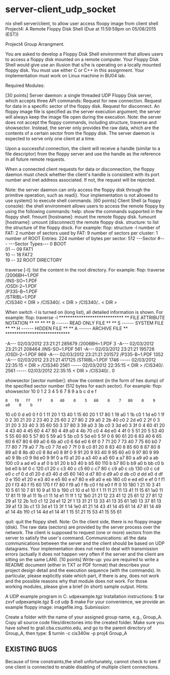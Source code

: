 # server-client_udp_socket
nix shell server/client, to allow user access floopy image from client shell
Project4: A Remote Floppy Disk Shell (Due at 11:59:59pm on 05/08/2015 (EST))

Project4 Group Arrangment.

You are asked to develop a Floppy Disk Shell environment that allows users to access a floppy disk mounted on a remote computer. Your Floppy Disk Shell would give use an illusion that s/he is operating on a locally mounted floppy disk. You must use either C or C++ in this assignment. Your implementation must work on Linux machine in BU04 lab.

Required Modules:

[30 points] Server daemon: a single threaded UDP Floppy Disk server, which accepts three API commands:
Request for new connection.
Request for data in a specific sector of the floppy disk.
Request for disconnect.
An floppy image file is specified as the server execution argument; the server will always keep the image file open during the execution.
Note: the server does not accept the floppy commands, including structure, traverse and showsector. Instead, the server only provides the raw data, which are the contents of a certain sector from the floppy disk.
The server daemon is expected to serve only one client at a time.

Upon a successful connection, the client will receive a handle (similar to a file descriptor) from the floppy server and use the handle as the reference in all future remote requests.

When a connected client requests for data or disconnection, the floppy daemon must check whether the client's handle is consistent with its port number and inet address associated. If not, the request will be rejected.

Note: the server daemon can only access the floppy disk through the primitive operation, such as read(). Your implementation is not allowed to use system() to execute shell commands. 
[60 points] Client Shell (a floppy console): the shell environment allows users to access the remote floppy by using the following commands:
help: show the commands supported in the floppy shell.
fmount [hostname]: mount the remote floppy disk.
fumount [hostname]: umount (disconnect) the remote floppy disk.
structure: to list the structure of the floppy disck. For example:
flop: structure -l
		number of FAT:			    2
		number of sectors used by FAT:	    9
		number of sectors per cluster:	    1
		number of ROOT Entries:		  224
		number of bytes per sector:	  512
		---Sector #---     ---Sector Types---
		      0                  BOOT       
		   01 -- 09              FAT1         
		   10 -- 18              FAT2         
		   19 -- 32              ROOT DIRECTORY

traverse [-l]: list the content in the root directory. For example:
flop: traverse
/2006BH~1.PDF                           
/INS-SO~1.PDF                           
/OSDI-2~1.PDF                           
/P335-B~1.PDF                           
/STRIBL~1.PDF                           
/CIS340                                 	< DIR >
/CIS340/.                               	< DIR >
/CIS340/..                              	< DIR >

When switch -l is turned on (long list), all detailed information is shown. For example:
flop: traverse -l
	*****************************
	** FILE ATTRIBUTE NOTATION **
	**                         **
	** R ------ READ ONLY FILE **
	** S ------ SYSTEM FILE    **
	** H ------ HIDDEN FILE    **
	** A ------ ARCHIVE FILE   **
	*****************************

-A---     02/03/2012 23:21:21            285679     /2006BH~1.PDF                                    3
-A---     02/03/2012 23:21:21            208464     /INS-SO~1.PDF                                  561
-A---     02/03/2012 23:21:21            195726     /OSDI-2~1.PDF                                  969
-A---     02/03/2012 23:21:21            201572     /P335-B~1.PDF                                 1352
-A---     02/03/2012 23:21:21            417125     /STRIBL~1.PDF                                 1746
-----     02/03/2012 22:35:15        < DIR >          /CIS340                                       2561
-----     02/03/2012 22:35:15        < DIR >          /CIS340/.                                     2561
-----     02/03/2012 22:35:15        < DIR >          /CIS340/..                                       0

showsector [sector number]: show the content (in the form of hex dump) of the specified sector number (512 bytes for each sector). For example:
flop: showsector 10
         0    1    2    3    4    5    6    7    8    9    a    b    c    d    e    f

    0   f0   ff   ff    0   40    0    5   60    0    7   80    0    9   a0    0    b
   10   c0    0    d   e0    0    f    0    1   11   20    1   13   40    1   15   60
   20    1   17   80    1   19   a0    1   1b   c0    1   1d   e0    1   1f    0    2
   30   21   20    2   23   40    2   25   60    2   27   80    2   29   a0    2   2b
   40   c0    2   2d   e0    2   2f    0    3   31   20    3   33   40    3   35   60
   50    3   37   80    3   39   a0    3   3b   c0    3   3d   e0    3   3f    0    4
   60   41   20    4   43   40    4   45   60    4   47   80    4   49   a0    4   4b
   70   c0    4   4d   e0    4   4f    0    5   51   20    5   53   40    5   55   60
   80    5   57   80    5   59   a0    5   5b   c0    5   5d   e0    5   5f    0    6
   90   61   20    6   63   40    6   65   60    6   67   80    6   69   a0    6   6b
   a0   c0    6   6d   e0    6   6f    0    7   71   20    7   73   40    7   75   60
   b0    7   77   80    7   79   a0    7   7b   c0    7   7d   e0    7   7f    0    8
   c0   81   20    8   83   40    8   85   60    8   87   80    8   89   a0    8   8b
   d0   c0    8   8d   e0    8   8f    0    9   91   20    9   93   40    9   95   60
   e0    9   97   80    9   99   a0    9   9b   c0    9   9d   e0    9   9f    0    a
   f0   a1   20    a   a3   40    a   a5   60    a   a7   80    a   a9   a0    a   ab
  100   c0    a   ad   e0    a   af    0    b   b1   20    b   b3   40    b   b5   60
  110    b   b7   80    b   b9   a0    b   bb   c0    b   bd   e0    b   bf    0    c
  120   c1   20    c   c3   40    c   c5   60    c   c7   80    c   c9   a0    c   cb
  130   c0    c   cd   e0    c   cf    0    d   d1   20    d   d3   40    d   d5   60
  140    d   d7   80    d   d9   a0    d   db   c0    d   dd   e0    d   df    0    e
  150   e1   20    e   e3   40    e   e5   60    e   e7   80    e   e9   a0    e   eb
  160   c0    e   ed   e0    e   ef    0    f   f1   20    f   f3   40    f   f5   60
  170    f   f7   80    f   f9   a0    f   fb   c0    f   fd   e0    f   ff    0   10
  180    1   21   10    3   41   10    5   61   10    7   81   10    9   a1   10    b
  190   c1   10    d   e1   10    f    1   11   11   21   11   13   41   11   15   61
  1a0   11   17   81   11   19   a1   11   1b   c1   11   1d   e1   11   1f    1   12
  1b0   21   21   12   23   41   12   25   61   12   27   81   12   29   a1   12   2b
  1c0   c1   12   2d   e1   12   2f    1   13   31   21   13   33   41   13   35   61
  1d0   13   37   81   13   39   a1   13   3b   c1   13   3d   e1   13   3f    1   14
  1e0   41   21   14   43   41   14   45   61   14   47   81   14   49   a1   14   4b
  1f0   c1   14   4d   e1   14   4f    1   15   51   21   15   53   41   15   55   61

quit: quit the floppy shell.
Note: On the client side, there is no floppy image (disk). The raw data (sectors) are provided by the server process over the network. The client is supposed to request (one or more) sectors from the server to satisfy the user's command.
Communications: all the data communications between the server and the client should be based on UDP datagrams. Your implementation does not need to deal with transmission errors (actually it does not happen very often if the server and the client are sitting on the same LAN).
[10 points] Write-up: you are required to write a README document (either in TXT or PDF format) that describes your project design detail and the execution sequence (with the commands). In particular, please explicitly state which part, if there is any, does not work and the possible reasons why that module does not work. For those working modules, please give a brief (in short) sample output.
Hints:

A UDP example program in C: udpexample.tgz
Installation instructions:
 $ tar zxvf udpexample.tgz 
 $ cd udp 
 $ make 
For your convenience, we provide an example floppy image: imagefile.img. 
Submission:

Create a folder with the name of your assigned group name, e.g., Group_A.
Copy all source code files/directories into the created folder.
Make sure you have sshed to grail.cba.csuohio.edu, and go to the parent directory of Group_A, then type:
$ turnin -c cis340w -p proj4 Group_A


EXISTING BUGS
------------------
Because of time constraints,the shell unfortunately, cannot check to see if one client is connected to enable disabling of multiple client connections.
